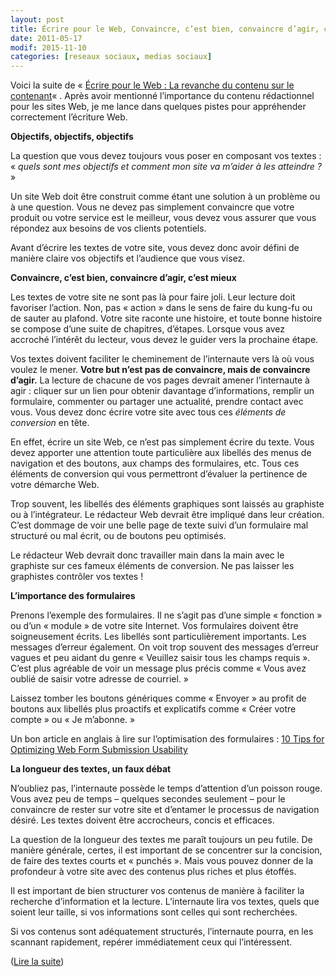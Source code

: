 ```yaml
---
layout: post
title: Écrire pour le Web, Convaincre, c’est bien, convaincre d’agir, c’est mieux
date: 2011-05-17
modif: 2015-11-10
categories: [reseaux sociaux, medias sociaux]
---
```


<p>
  Voici la suite de «
  <a
    title="Écrire pour le Web : La revanche du contenu sur le contenant"
    href="ecrire-pour-le-web-la-revanche-du-contenu-sur-le-contenant.html"
    >Écrire pour le Web : La revanche du contenu sur le contenant</a
  >« . Après avoir mentionné l&rsquo;importance du contenu rédactionnel pour les
  sites Web, je me lance dans quelques pistes pour appréhender correctement
  l&rsquo;écriture Web.
</p>
<p><strong>Objectifs, objectifs, objectifs</strong></p>
<p>
  La question que vous devez toujours vous poser en composant vos textes : «
  <em
    >quels sont mes objectifs et comment mon site va m’aider à les atteindre
    ?</em
  >
  »
</p>
<p>
  Un site Web doit être construit comme étant une solution à un problème ou à
  une question. Vous ne devez pas simplement convaincre que votre produit ou
  votre service est le meilleur, vous devez vous assurer que vous répondez aux
  besoins de vos clients potentiels.
</p>
<p>
  Avant d’écrire les textes de votre site, vous devez donc avoir défini de
  manière claire vos objectifs et l’audience que vous visez.
</p>



<p><strong>Convaincre, c’est bien, convaincre d’agir, c’est mieux</strong></p>
<p>
  Les textes de votre site ne sont pas là pour faire joli. Leur lecture doit
  favoriser l’action. Non, pas « action » dans le sens de faire du kung-fu ou de
  sauter au plafond. Votre site raconte une histoire, et toute bonne histoire se
  compose d&rsquo;une suite de chapitres, d&rsquo;étapes. Lorsque vous avez
  accroché l’intérêt du lecteur, vous devez le guider vers la prochaine étape.
</p>
<p>
  Vos textes doivent faciliter le cheminement de l’internaute vers là où vous
  voulez le mener.
  <strong>Votre but n’est pas de convaincre, mais de convaincre d’agir.</strong>
  La lecture de chacune de vos pages devrait amener l’internaute à agir :
  cliquer sur un lien pour obtenir davantage d’informations, remplir un
  formulaire, commenter ou partager une actualité, prendre contact avec vous.
  Vous devez donc écrire votre site avec tous ces
  <em>éléments de conversion</em> en tête.
</p>
<p>
  En effet, écrire un site Web, ce n’est pas simplement écrire du texte. Vous
  devez apporter une attention toute particulière aux libellés des menus de
  navigation et des boutons, aux champs des formulaires, etc. Tous ces éléments
  de conversion qui vous permettront d’évaluer la pertinence de votre démarche
  Web.
</p>
<p>
  Trop souvent, les libellés des éléments graphiques sont laissés au graphiste
  ou à l’intégrateur. Le rédacteur Web devrait être impliqué dans leur création.
  C’est dommage de voir une belle page de texte suivi d’un formulaire mal
  structuré ou mal écrit, ou de boutons peu optimisés.
</p>
<p>
  Le rédacteur Web devrait donc travailler main dans la main avec le graphiste
  sur ces fameux éléments de conversion. Ne pas laisser les graphistes contrôler
  vos textes !
</p>



<p><strong>L&rsquo;importance des formulaires</strong></p>
<p>
  Prenons l&rsquo;exemple des formulaires. Il ne s&rsquo;agit pas d&rsquo;une
  simple « fonction » ou d&rsquo;un « module » de votre site Internet. Vos
  formulaires doivent être soigneusement écrits. Les libellés sont
  particulièrement importants. Les messages d&rsquo;erreur également. On voit
  trop souvent des messages d&rsquo;erreur vagues et peu aidant du genre
  « Veuillez saisir tous les champs requis ». C&rsquo;est plus agréable de voir
  un message plus précis comme « Vous avez oublié de saisir votre adresse de
  courriel. »
</p>
<p>
  Laissez tomber les boutons génériques comme « Envoyer » au profit de boutons
  aux libellés plus proactifs et explicatifs comme « Créer votre compte » ou
  « Je m&rsquo;abonne. »
</p>
<p>
  Un bon article en anglais à lire sur l&rsquo;optimisation des formulaires :
  <a
    href="http://sixrevisions.com/user-interface/10-tips-for-optimizing-web-form-submission-usability/"
    target="_blank"
    >10 Tips for Optimizing Web Form Submission Usability</a
  >
</p>
<p><strong>La longueur des textes, un faux débat</strong></p>
<p>
  N’oubliez pas, l’internaute possède le temps d’attention d’un poisson rouge.
  Vous avez peu de temps – quelques secondes seulement – pour le convaincre de
  rester sur votre site et d’entamer le processus de navigation désiré. Les
  textes doivent être accrocheurs, concis et efficaces.
</p>
<p>
  La question de la longueur des textes me paraît toujours un peu futile. De
  manière générale, certes, il est important de se concentrer sur la concision,
  de faire des textes courts et « punchés ». Mais vous pouvez donner de la
  profondeur à votre site avec des contenus plus riches et plus étoffés.
</p>
<p>
  Il est important de bien structurer vos contenus de manière à faciliter la
  recherche d’information et la lecture. L’internaute lira vos textes, quels que
  soient leur taille, si vos informations sont celles qui sont recherchées.
</p>
<p>
  Si vos contenus sont adéquatement structurés, l’internaute pourra, en les
  scannant rapidement, repérer immédiatement ceux qui l’intéressent.
</p>
<p>
  (<a
    title="Écrire pour le Web : ciblage, structure et personnalisation"
    href="ecrire-pour-le-web-ciblage-structure-et-personnalisation.html"
    >Lire la suite</a
  >)
</p>
